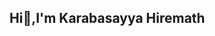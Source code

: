## Hi👋,I'm Karabasayya Hiremath

<!--
**karabasayya123/karabasayya123** is a ✨ _special_ ✨ repository because its `README.md` (this file) appears on your GitHub profile.
🚀 Java Full-Stack Developer | 💻 Spring Boot + React Enthusiast | 🌱 Passionate about Real-Time Applications
Here are some ideas to get you started:

- 🔭 I’m currently working on ...
- 🌱 I’m currently learning ...
- 👯 I’m looking to collaborate on ...
- 🤔 I’m looking for help with ...
- 💬 Ask me about ...
- 📫 How to reach me: ...
- 😄 Pronouns: ...
- ⚡ Fun fact: ...
-->
